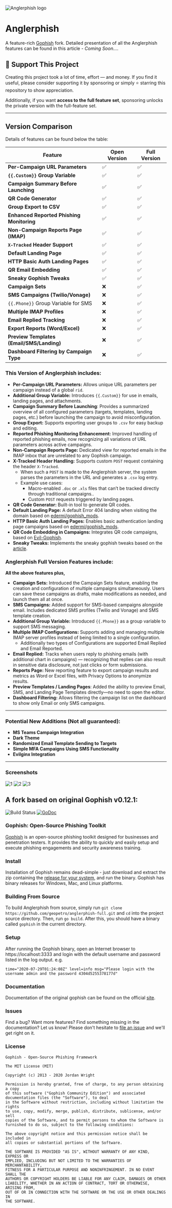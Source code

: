 ![Anglerphish logo](https://raw.githubusercontent.com/geopetro/anglerphish/master/static/images/gophish_purple.png)

Anglerphish
=======

A feature-rich [Gophish](https://github.com/gophish/gophish) fork. Detailed presentation of all the Anglerphish features can be found in this article - *Coming Soon...*.

## 💖 Support This Project
Creating this project took a lot of time, effort — and money. If you find it useful, please consider supporting it by sponsoring or simply ⭐ starring this repository to show appreciation.

Additionally, if you want **access to the full feature set**, sponsoring unlocks the private version with the full-feature set.

---

## Version Comparison
Details of features can be found below the table:

| Feature                                   | Open Version | Full Version |
| ----------------------------------------- | ------------ | ------------ |
| **Per-Campaign URL Parameters**               | ✅            | ✅ |
| **`{{.Custom}}` Group Variable**              | ✅            | ✅ |
| **Campaign Summary Before Launching**         | ✅            | ✅ |
| **QR Code Generator**                         | ✅            | ✅ |
| **Group Export to CSV**                       | ✅            | ✅ |
| **Enhanced Reported Phishing Monitoring**     | ✅            | ✅ |
| **Non-Campaign Reports Page (IMAP)**          | ✅            | ✅ |
| **`X-Tracked` Header Support**                | ✅            | ✅ |
| **Default Landing Page**                          | ✅            | ✅ |
| **HTTP Basic Auth Landing Pages**             | ✅            | ✅ |
| **QR Email Embedding**                        | ✅            | ✅ |
| **Sneaky Gophish Tweaks**                     | ✅            | ✅ |
| **Campaign Sets**                         | ❌            | ✅ |
| **SMS Campaigns (Twilio/Vonage)**         | ❌            | ✅ |
| `{{.Phone}}` Group Variable for SMS       | ❌            | ✅ |
| **Multiple IMAP Profiles**                | ❌            | ✅ |
| **Email Replied Tracking**                  | ❌            | ✅ |
| **Export Reports (Word/Excel)**           | ❌            | ✅ |
| **Preview Templates (Email/SMS/Landing)** | ❌            | ✅ |
| **Dashboard Filtering by Campaign Type**  | ❌            | ✅ |

### This Version of Anglerphish includes:
- **Per-Campaign URL Parameters:** Allows unique URL parameters per campaign instead of a global `rid`.
- **Additional Group Variable:** Introduces `{{.Custom}}` for use in emails, landing pages, and attachments.
- **Campaign Summary Before Launching**: Provides a summarized overview of all configured parameters (targets, templates, landing pages, etc.) before launching the campaign to avoid misconfiguration.
- **Group Export:** Supports exporting user groups to `.csv` for easy backup and editing.
- **Reported Phishing Monitoring Enhancement:** Improved handling of reported phishing emails, now recognizing all variations of URL parameters across active campaigns.
- **Non-Campaign Reports Page:** Dedicated view for reported emails in the IMAP inbox that are unrelated to any Gophish campaign.
- **X-Tracked Header Handling:** Supports custom `POST` request containing the header `X-Tracked`.
  - When such a `POST` is made to the Anglerphish server, the system parses the parameters in the URL and generates a `.csv` log entry.
  - Example use cases: 
    - Macro-enabled `.doc` or `.xls` files that can’t be tracked directly through traditional campaigns..
    - Custom `POST` requests triggered by landing pages.
- **QR Code Generator:** Built-in tool to generate QR codes.
- **Default Landing Page:** A default Error 404 landing when visiting the domain based on [edermi/gophish_mods](https://github.com/edermi/gophish_mods/tree/master).
- **HTTP Basic Auth Landing Pages:** Enables basic authentication landing page campaigns based on [edermi/gophish_mods](https://github.com/edermi/gophish_mods/tree/master).
- **QR Code Embedding in Campaigns:** Integrates QR code campaigns, based on [Evil-Gophish](https://github.com/fin3ss3g0d/evilgophish.git).
- **Sneaky Tweaks:** Implements the sneaky gophish tweaks based on the [article](https://www.sprocketsecurity.com/resources/never-had-a-bad-day-phishing-how-to-set-up-gophish-to-evade-security-controls).

### Anglerphish Full Version Features include:
**All the above features plus,** 
- **Campaign Sets:** Introduced the Campaign Sets feature, enabling the creation and configuration of multiple campaigns simultaneously. Users can save these campaigns as drafts, make modifications as needed, and launch them all at once.
- **SMS Campaigns:** Added support for SMS-based campaigns alongside email. Includes dedicated SMS profiles (Twilio and Vonage) and SMS template creation.
- **Additional Group Variable:** Introduced `{{.Phone}}` as a group variable to support SMS messaging.
- **Multiple IMAP Configurations:** Supports adding and managing multiple IMAP server profiles instead of being limited to a single configuration.
  - Additionally two types of Configurations are supported Email Replied and Email Reported.
- **Email Replied:** Tracks when users reply to phishing emails (with additional chart in campaigns) — recognizing that replies can also result in sensitive data disclosure, not just clicks or form submissions.
- **Reports Page:** New reporting feature to export campaign results and metrics as Word or Excel files, with Privacy Options to anonymize results.
- **Preview Templates / Landing Pages**: Added the ability to preview Email, SMS, and Landing Page Templates directly—no need to open the editor.
- **Dashboard Filtering:** Allows filtering the campaign list on the dashboard to show only Email or only SMS campaigns.

---

### Potential New Additions (Not all guaranteed):
- **MS Teams Campaign Integration**
- **Dark Theme** 
- **Randomized Email Template Sending to Targets**
- **Simple MFA Campaigns Using SMS Functionality**
- **Evilginx Integration**

---

### Screenshots

![1](https://raw.githubusercontent.com/geopetro/anglerphish/master/static/images/1.jpg)
![2](https://raw.githubusercontent.com/geopetro/anglerphish/master/static/images/2.jpg)
![3](https://raw.githubusercontent.com/geopetro/anglerphish/master/static/images/3.jpg)


## A fork based on original Gophish v0.12.1:

![Build Status](https://github.com/gophish/gophish/workflows/CI/badge.svg) [![GoDoc](https://godoc.org/github.com/gophish/gophish?status.svg)](https://godoc.org/github.com/gophish/gophish)

### Gophish: Open-Source Phishing Toolkit

[Gophish](https://getgophish.com) is an open-source phishing toolkit designed for businesses and penetration testers. It provides the ability to quickly and easily setup and execute phishing engagements and security awareness training.

### Install

Installation of Gophish remains dead-simple - just download and extract the zip containing the [release for your system](https://github.com/geopetro/anglerfish-full/releases/), and run the binary. Gophish has binary releases for Windows, Mac, and Linux platforms.

### Building From Source

To build Anglerphish from source, simply run ```git clone https://github.com/geopetro/anglerphish-full.git``` and ```cd``` into the project source directory. Then, run ```go build```. After this, you should have a binary called ```gophish``` in the current directory.

### Setup
After running the Gophish binary, open an Internet browser to https://localhost:3333 and login with the default username and password listed in the log output.
e.g.
```
time="2020-07-29T01:24:08Z" level=info msg="Please login with the username admin and the password 4304d5255378177d"
```
### Documentation

Documentation of the original gophish can be found on the official [site](http://getgophish.com/documentation).

### Issues

Find a bug? Want more features? Find something missing in the documentation? Let us know! Please don't hesitate to [file an issue](https://github.com/gophish/gophish/issues/new) and we'll get right on it.

### License
```
Gophish - Open-Source Phishing Framework

The MIT License (MIT)

Copyright (c) 2013 - 2020 Jordan Wright

Permission is hereby granted, free of charge, to any person obtaining a copy
of this software ("Gophish Community Edition") and associated documentation files (the "Software"), to deal
in the Software without restriction, including without limitation the rights
to use, copy, modify, merge, publish, distribute, sublicense, and/or sell
copies of the Software, and to permit persons to whom the Software is
furnished to do so, subject to the following conditions:

The above copyright notice and this permission notice shall be included in
all copies or substantial portions of the Software.

THE SOFTWARE IS PROVIDED "AS IS", WITHOUT WARRANTY OF ANY KIND, EXPRESS OR
IMPLIED, INCLUDING BUT NOT LIMITED TO THE WARRANTIES OF MERCHANTABILITY,
FITNESS FOR A PARTICULAR PURPOSE AND NONINFRINGEMENT. IN NO EVENT SHALL THE
AUTHORS OR COPYRIGHT HOLDERS BE LIABLE FOR ANY CLAIM, DAMAGES OR OTHER
LIABILITY, WHETHER IN AN ACTION OF CONTRACT, TORT OR OTHERWISE, ARISING FROM,
OUT OF OR IN CONNECTION WITH THE SOFTWARE OR THE USE OR OTHER DEALINGS IN
THE SOFTWARE.
```
